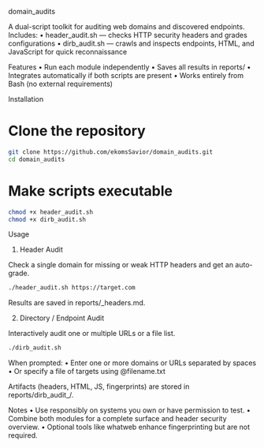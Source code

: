 domain_audits

A dual-script toolkit for auditing web domains and discovered endpoints.
Includes:
	•	header_audit.sh — checks HTTP security headers and grades configurations
	•	dirb_audit.sh — crawls and inspects endpoints, HTML, and JavaScript for quick reconnaissance

Features
	•	Run each module independently
	•	Saves all results in reports/
	•	Integrates automatically if both scripts are present
	•	Works entirely from Bash (no external requirements)

Installation

# Clone the repository
```bash
git clone https://github.com/ekomsSavior/domain_audits.git
cd domain_audits
```
# Make scripts executable
```bash
chmod +x header_audit.sh
chmod +x dirb_audit.sh
```
Usage

1. Header Audit

Check a single domain for missing or weak HTTP headers and get an auto-grade.
```bash
./header_audit.sh https://target.com
```
Results are saved in reports/<domain>_headers.md.

2. Directory / Endpoint Audit

Interactively audit one or multiple URLs or a file list.
```bash
./dirb_audit.sh
```
When prompted:
	•	Enter one or more domains or URLs separated by spaces
	•	Or specify a file of targets using @filename.txt

Artifacts (headers, HTML, JS, fingerprints) are stored in reports/dirb_audit_<timestamp>/.

Notes
	•	Use responsibly on systems you own or have permission to test.
	•	Combine both modules for a complete surface and header security overview.
	•	Optional tools like whatweb enhance fingerprinting but are not required.
